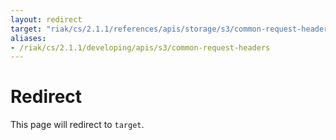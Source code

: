 ```yaml
---
layout: redirect
target: "riak/cs/2.1.1/references/apis/storage/s3/common-request-headers"
aliases:
- /riak/cs/2.1.1/developing/apis/s3/common-request-headers
---
```


# Redirect

This page will redirect to `target`.
